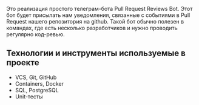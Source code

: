 Это реализация простого телеграм-бота Pull Request Reviews Bot. Этот бот будет присылать нам уведомления, связанные с событиями в Pull Request нашего репозитория на github. Такой бот обычно полезен в командах, где есть несколько разработчиков и нужно проводить регулярно код-ревью. 


## Технологии и инструменты используемые в проекте

- VCS, Git, GitHub
- Containers, Docker
- SQL, PostgreSQL
- Unit-тесты

